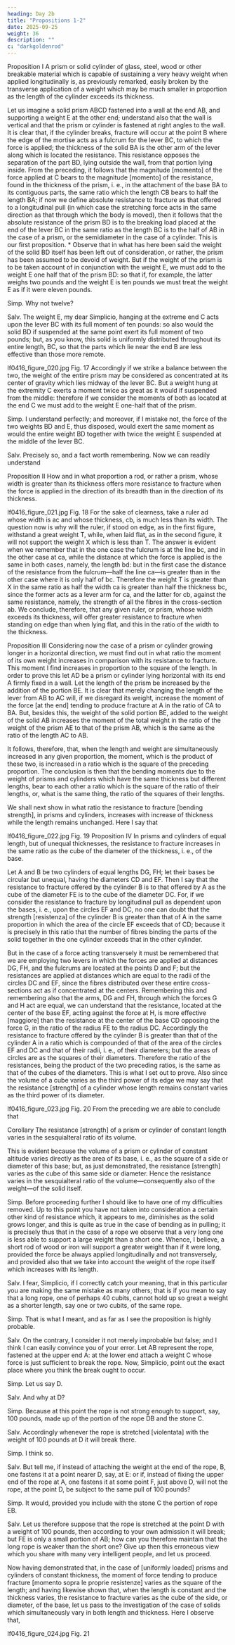 ```yaml
---
heading: Day 2b
title: "Propositions 1-2"
date: 2025-09-25
weight: 36
description: ""
c: "darkgoldenrod"
---
```



Proposition I
A prism or solid cylinder of glass, steel, wood or other breakable material which is capable of sustaining a very heavy weight when applied longitudinally is, as previously remarked, easily broken by the transverse application of a weight which may be much smaller in proportion as the length of the cylinder exceeds its thickness.

Let us imagine a solid prism ABCD fastened into a wall at the end AB, and supporting a weight E at the other end; understand also that the wall is vertical and that the prism or cylinder is fastened at right angles to the wall. It is clear that, if the cylinder breaks, fracture will occur at the point B where the edge of the mortise acts as a fulcrum for the lever BC, to which the force is applied; the thickness of the solid BA is the other arm of the lever along which is located the resistance. This resistance opposes the separation of the part BD, lying outside the wall, from that portion lying inside. From the preceding, it follows that the magnitude [momento] of the force applied at C bears to the magnitude [momento] of the resistance, found in the thickness of the prism, i. e., in the attachment of the base BA to its contiguous parts, the same ratio which the length CB bears to half the length BA; if now we define absolute resistance to fracture as that offered to a longitudinal pull (in which case the stretching force acts in the same direction as that through which the body is moved), then it follows that the absolute resistance of the prism BD is to the breaking load placed at the end of the lever BC in the same ratio as the length BC is to the half of AB in the case of a prism, or the semidiameter in the case of a cylinder. This is our first proposition.
*
 Observe that in what has here been said the weight of the solid BD itself has been left out of consideration, or rather, the prism has been assumed to be devoid of weight. But if the weight of the prism is to be taken account of in conjunction with the weight E, we must add to the weight E one half that of the prism BD: so that if, for example, the latter weighs two pounds and the weight E is ten pounds we must treat the weight E as if it were eleven pounds.

Simp.
Why not twelve?

Salv.
The weight E, my dear Simplicio, hanging at the extreme end C acts upon the lever BC with its full moment of ten pounds: so also would the solid BD if suspended at the same point exert its full moment of two pounds; but, as you know, this solid is uniformly distributed throughout its entire length, BC, so that the parts which lie near the end B are less effective than those more remote.

lf0416_figure_020.jpg
Fig. 17
Accordingly if we strike a balance between the two, the weight of the entire prism may be considered as concentrated at its center of gravity which lies midway of the lever BC. But a weight hung at the extremity C exerts a moment twice as great as it would if suspended from the middle: therefore if we consider the moments of both as located at the end C we must add to the weight E one-half that of the prism.

Simp.
I understand perfectly; and moreover, if I mistake not, the force of the two weights BD and E, thus disposed, would exert the same moment as would the entire weight BD together with twice the weight E suspended at the middle of the lever BC.

Salv.
Precisely so, and a fact worth remembering. Now we can readily understand

Proposition II
How and in what proportion a rod, or rather a prism, whose width is greater than its thickness offers more resistance to fracture when the force is applied in the direction of its breadth than in the direction of its thickness.

lf0416_figure_021.jpg
Fig. 18
For the sake of clearness, take a ruler ad whose width is ac and whose thickness, cb, is much less than its width. The question now is why will the ruler, if stood on edge, as in the first figure, withstand a great weight T, while, when laid flat, as in the second figure, it will not support the weight X which is less than T. The answer is evident when we remember that in the one case the fulcrum is at the line bc, and in the other case at ca, while the distance at which the force is applied is the same in both cases, namely, the length bd: but in the first case the distance of the resistance from the fulcrum—half the line ca—is greater than in the other case where it is only half of bc. Therefore the weight T is greater than X in the same ratio as half the width ca is greater than half the thickness bc, since the former acts as a lever arm for ca, and the latter for cb, against the same resistance, namely, the strength of all the fibres in the cross-section ab. We conclude, therefore, that any given ruler, or prism, whose width exceeds its thickness, will offer greater resistance to fracture when standing on edge than when lying flat, and this in the ratio of the width to the thickness.

Proposition III
Considering now the case of a prism or cylinder growing longer in a horizontal direction, we must find out in what ratio the moment of its own weight increases in comparison with its resistance to fracture. This moment I find increases in proportion to the square of the length. In order to prove this let AD be a prism or cylinder lying horizontal with its end A firmly fixed in a wall. Let the length of the prism be increased by the addition of the portion BE. It is clear that merely changing the length of the lever from AB to AC will, if we disregard its weight, increase the moment of the force [at the end] tending to produce fracture at A in the ratio of CA to BA. But, besides this, the weight of the solid portion BE, added to the weight of the solid AB increases the moment of the total weight in the ratio of the weight of the prism AE to that of the prism AB, which is the same as the ratio of the length AC to AB.

It follows, therefore, that, when the length and weight are simultaneously increased in any given proportion, the moment, which is the product of these two, is increased in a ratio which is the square of the preceding proportion. The conclusion is then that the bending moments due to the weight of prisms and cylinders which have the same thickness but different lengths, bear to each other a ratio which is the square of the ratio of their lengths, or, what is the same thing, the ratio of the squares of their lengths.

We shall next show in what ratio the resistance to fracture [bending strength], in prisms and cylinders, increases with increase of thickness while the length remains unchanged. Here I say that

lf0416_figure_022.jpg
Fig. 19
Proposition IV
In prisms and cylinders of equal length, but of unequal thicknesses, the resistance to fracture increases in the same ratio as the cube of the diameter of the thickness, i. e., of the base.

Let A and B be two cylinders of equal lengths DG, FH; let their bases be circular but unequal, having the diameters CD and EF. Then I say that the resistance to fracture offered by the cylinder B is to that offered by A as the cube of the diameter FE is to the cube of the diameter DC. For, if we consider the resistance to fracture by longitudinal pull as dependent upon the bases, i. e., upon the circles EF and DC, no one can doubt that the strength [resistenza] of the cylinder B is greater than that of A in the same proportion in which the area of the circle EF exceeds that of CD; because it is precisely in this ratio that the number of fibres binding the parts of the solid together in the one cylinder exceeds that in the other cylinder.

But in the case of a force acting transversely it must be remembered that we are employing two levers in which the forces are applied at distances DG, FH, and the fulcrums are located at the points D and F; but the resistances are applied at distances which are equal to the radii of the circles DC and EF, since the fibres distributed over these entire cross-sections act as if concentrated at the centers. Remembering this and remembering also that the arms, DG and FH, through which the forces G and H act are equal, we can understand that the resistance, located at the center of the base EF, acting against the force at H, is more effective [maggiore] than the resistance at the center of the base CD opposing the force G, in the ratio of the radius FE to the radius DC. Accordingly the resistance to fracture offered by the cylinder B is greater than that of the cylinder A in a ratio which is compounded of that of the area of the circles EF and DC and that of their radii, i. e., of their diameters; but the areas of circles are as the squares of their diameters. Therefore the ratio of the resistances, being the product of the two preceding ratios, is the same as that of the cubes of the diameters. This is what I set out to prove. Also since the volume of a cube varies as the third power of its edge we may say that the resistance [strength] of a cylinder whose length remains constant varies as the third power of its diameter.

lf0416_figure_023.jpg
Fig. 20
From the preceding we are able to conclude that

Corollary
The resistance [strength] of a prism or cylinder of constant length varies in the sesquialteral ratio of its volume.

This is evident because the volume of a prism or cylinder of constant altitude varies directly as the area of its base, i. e., as the square of a side or diameter of this base; but, as just demonstrated, the resistance [strength] varies as the cube of this same side or diameter. Hence the resistance varies in the sesquialteral ratio of the volume—consequently also of the weight—of the solid itself.

Simp.
Before proceeding further I should like to have one of my difficulties removed. Up to this point you have not taken into consideration a certain other kind of resistance which, it appears to me, diminishes as the solid grows longer, and this is quite as true in the case of bending as in pulling; it is precisely thus that in the case of a rope we observe that a very long one is less able to support a large weight than a short one. Whence, I believe, a short rod of wood or iron will support a greater weight than if it were long, provided the force be always applied longitudinally and not transversely, and provided also that we take into account the weight of the rope itself which increases with its length.

Salv.
I fear, Simplicio, if I correctly catch your meaning, that in this particular you are making the same mistake as many others; that is if you mean to say that a long rope, one of perhaps 40 cubits, cannot hold up so great a weight as a shorter length, say one or two cubits, of the same rope.

Simp.
That is what I meant, and as far as I see the proposition is highly probable.

Salv.
On the contrary, I consider it not merely improbable but false; and I think I can easily convince you of your error. Let AB represent the rope, fastened at the upper end A: at the lower end attach a weight C whose force is just sufficient to break the rope. Now, Simplicio, point out the exact place where you think the break ought to occur.

Simp.
Let us say D.

Salv.
And why at D?

Simp.
Because at this point the rope is not strong enough to support, say, 100 pounds, made up of the portion of the rope DB and the stone C.

Salv.
Accordingly whenever the rope is stretched [violentata] with the weight of 100 pounds at D it will break there.

Simp.
I think so.

Salv.
But tell me, if instead of attaching the weight at the end of the rope, B, one fastens it at a point nearer D, say, at E: or if, instead of fixing the upper end of the rope at A, one fastens it at some point F, just above D, will not the rope, at the point D, be subject to the same pull of 100 pounds?

Simp.
It would, provided you include with the stone C the portion of rope EB.

Salv.
Let us therefore suppose that the rope is stretched at the point D with a weight of 100 pounds, then according to your own admission it will break; but FE is only a small portion of AB; how can you therefore maintain that the long rope is weaker than the short one? Give up then this erroneous view which you share with many very intelligent people, and let us proceed.

Now having demonstrated that, in the case of [uniformly loaded] prisms and cylinders of constant thickness, the moment of force tending to produce fracture [momento sopra le proprie resistenze] varies as the square of the length; and having likewise shown that, when the length is constant and the thickness varies, the resistance to fracture varies as the cube of the side, or diameter, of the base, let us pass to the investigation of the case of solids which simultaneously vary in both length and thickness. Here I observe that,

lf0416_figure_024.jpg
Fig. 21

